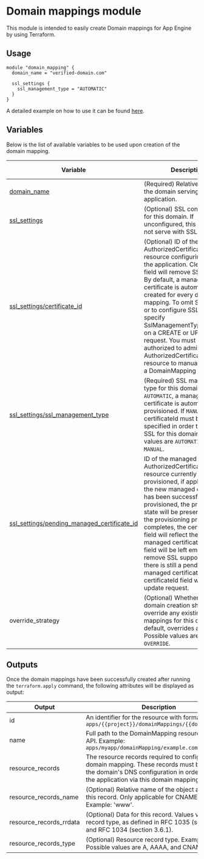 # Domain mappings module

This module is intended to easily create Domain mappings for App Engine by using Terraform.

## Usage

```
module "domain_mapping" {
  domain_name = "verified-domain.com"

  ssl_settings {
    ssl_management_type = "AUTOMATIC"
  }
}
```

A detailed example on how to use it can be found [here](../examples/).

## Variables

Below is the list of available variables to be used upon creation of the domain mapping.

| Variable | Description | Default value|
| --- | --- | -- |
| [domain_name](https://cloud.google.com/appengine/docs/admin-api/reference/rest/v1/apps.domainMappings#DomainMapping.FIELDS.name) | (Required) Relative name of the domain serving the application. | -- |
| [ssl_settings](https://cloud.google.com/appengine/docs/admin-api/reference/rest/v1/apps.domainMappings#SslSettings) | (Optional) SSL configuration for this domain. If unconfigured, this domain will not serve with SSL. | -- |
| [ssl_settings/certificate_id](https://cloud.google.com/appengine/docs/admin-api/reference/rest/v1/apps.domainMappings#SslSettings.FIELDS.certificate_id) | (Optional) ID of the AuthorizedCertificate resource configuring SSL for the application. Clearing this field will remove SSL support. By default, a managed certificate is automatically created for every domain mapping. To omit SSL support or to configure SSL manually, specify SslManagementType.MANUAL on a CREATE or UPDATE request. You must be authorized to administer the AuthorizedCertificate resource to manually map it to a DomainMapping resource. | -- |
| [ssl_settings/ssl_management_type](https://cloud.google.com/appengine/docs/admin-api/reference/rest/v1/apps.domainMappings#sslmanagementtype) | (Required) SSL management type for this domain. If `AUTOMATIC`, a managed certificate is automatically provisioned. If `MANUAL`, certificateId must be manually specified in order to configure SSL for this domain. Possible values are `AUTOMATIC` and `MANUAL`. | -- |
| [ssl_settings/pending_managed_certificate_id](https://cloud.google.com/appengine/docs/admin-api/reference/rest/v1/apps.domainMappings#SslSettings.FIELDS.pending_managed_certificate_id) | ID of the managed AuthorizedCertificate resource currently being provisioned, if applicable. Until the new managed certificate has been successfully provisioned, the previous SSL state will be preserved. Once the provisioning process completes, the certificateId field will reflect the new managed certificate and this field will be left empty. To remove SSL support while there is still a pending managed certificate, clear the certificateId field with an update request. | -- |
| override_strategy | (Optional) Whether the domain creation should override any existing mappings for this domain. By default, overrides are rejected. Possible values are `STRICT` and `OVERRIDE`. | -- |


## Outputs

Once the domain mappings have been successfully created after running the `terraform.apply` command, the following attributes will be displayed as output:

| Output | Description |
| --- | --- |
| id | An identifier for the resource with format `apps/{{project}}/domainMappings/{{domain_name}}` |
| name | Full path to the DomainMapping resource in the API. Example: `apps/myapp/domainMapping/example.com` |
| resource_records | The resource records required to configure this domain mapping. These records must be added to the domain's DNS configuration in order to serve the application via this domain mapping. |
| resource_records_name | (Optional) Relative name of the object affected by this record. Only applicable for CNAME records. Example: 'www'. |
| resource_records_rrdata | (Optional) Data for this record. Values vary by record type, as defined in RFC 1035 (section 5) and RFC 1034 (section 3.6.1). |
| resource_records_type | (Optional) Resource record type. Example: AAAA. Possible values are A, AAAA, and CNAME. |
